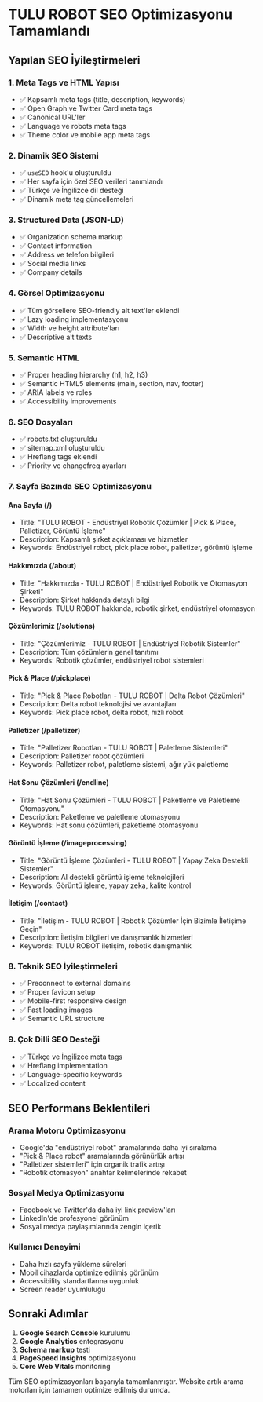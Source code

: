 # TULU ROBOT SEO Optimizasyonu Tamamlandı

## Yapılan SEO İyileştirmeleri

### 1. Meta Tags ve HTML Yapısı
- ✅ Kapsamlı meta tags (title, description, keywords)
- ✅ Open Graph ve Twitter Card meta tags
- ✅ Canonical URL'ler
- ✅ Language ve robots meta tags
- ✅ Theme color ve mobile app meta tags

### 2. Dinamik SEO Sistemi
- ✅ `useSEO` hook'u oluşturuldu
- ✅ Her sayfa için özel SEO verileri tanımlandı
- ✅ Türkçe ve İngilizce dil desteği
- ✅ Dinamik meta tag güncellemeleri

### 3. Structured Data (JSON-LD)
- ✅ Organization schema markup
- ✅ Contact information
- ✅ Address ve telefon bilgileri
- ✅ Social media links
- ✅ Company details

### 4. Görsel Optimizasyonu
- ✅ Tüm görsellere SEO-friendly alt text'ler eklendi
- ✅ Lazy loading implementasyonu
- ✅ Width ve height attribute'ları
- ✅ Descriptive alt texts

### 5. Semantic HTML
- ✅ Proper heading hierarchy (h1, h2, h3)
- ✅ Semantic HTML5 elements (main, section, nav, footer)
- ✅ ARIA labels ve roles
- ✅ Accessibility improvements

### 6. SEO Dosyaları
- ✅ robots.txt oluşturuldu
- ✅ sitemap.xml oluşturuldu
- ✅ Hreflang tags eklendi
- ✅ Priority ve changefreq ayarları

### 7. Sayfa Bazında SEO Optimizasyonu

#### Ana Sayfa (/)
- Title: "TULU ROBOT - Endüstriyel Robotik Çözümler | Pick & Place, Palletizer, Görüntü İşleme"
- Description: Kapsamlı şirket açıklaması ve hizmetler
- Keywords: Endüstriyel robot, pick place robot, palletizer, görüntü işleme

#### Hakkımızda (/about)
- Title: "Hakkımızda - TULU ROBOT | Endüstriyel Robotik ve Otomasyon Şirketi"
- Description: Şirket hakkında detaylı bilgi
- Keywords: TULU ROBOT hakkında, robotik şirket, endüstriyel otomasyon

#### Çözümlerimiz (/solutions)
- Title: "Çözümlerimiz - TULU ROBOT | Endüstriyel Robotik Sistemler"
- Description: Tüm çözümlerin genel tanıtımı
- Keywords: Robotik çözümler, endüstriyel robot sistemleri

#### Pick & Place (/pickplace)
- Title: "Pick & Place Robotları - TULU ROBOT | Delta Robot Çözümleri"
- Description: Delta robot teknolojisi ve avantajları
- Keywords: Pick place robot, delta robot, hızlı robot

#### Palletizer (/palletizer)
- Title: "Palletizer Robotları - TULU ROBOT | Paletleme Sistemleri"
- Description: Palletizer robot çözümleri
- Keywords: Palletizer robot, paletleme sistemi, ağır yük paletleme

#### Hat Sonu Çözümleri (/endline)
- Title: "Hat Sonu Çözümleri - TULU ROBOT | Paketleme ve Paletleme Otomasyonu"
- Description: Paketleme ve paletleme otomasyonu
- Keywords: Hat sonu çözümleri, paketleme otomasyonu

#### Görüntü İşleme (/imageprocessing)
- Title: "Görüntü İşleme Çözümleri - TULU ROBOT | Yapay Zeka Destekli Sistemler"
- Description: AI destekli görüntü işleme teknolojileri
- Keywords: Görüntü işleme, yapay zeka, kalite kontrol

#### İletişim (/contact)
- Title: "İletişim - TULU ROBOT | Robotik Çözümler İçin Bizimle İletişime Geçin"
- Description: İletişim bilgileri ve danışmanlık hizmetleri
- Keywords: TULU ROBOT iletişim, robotik danışmanlık

### 8. Teknik SEO İyileştirmeleri
- ✅ Preconnect to external domains
- ✅ Proper favicon setup
- ✅ Mobile-first responsive design
- ✅ Fast loading images
- ✅ Semantic URL structure

### 9. Çok Dilli SEO Desteği
- ✅ Türkçe ve İngilizce meta tags
- ✅ Hreflang implementation
- ✅ Language-specific keywords
- ✅ Localized content

## SEO Performans Beklentileri

### Arama Motoru Optimizasyonu
- Google'da "endüstriyel robot" aramalarında daha iyi sıralama
- "Pick & Place robot" aramalarında görünürlük artışı
- "Palletizer sistemleri" için organik trafik artışı
- "Robotik otomasyon" anahtar kelimelerinde rekabet

### Sosyal Medya Optimizasyonu
- Facebook ve Twitter'da daha iyi link preview'ları
- LinkedIn'de profesyonel görünüm
- Sosyal medya paylaşımlarında zengin içerik

### Kullanıcı Deneyimi
- Daha hızlı sayfa yükleme süreleri
- Mobil cihazlarda optimize edilmiş görünüm
- Accessibility standartlarına uygunluk
- Screen reader uyumluluğu

## Sonraki Adımlar

1. **Google Search Console** kurulumu
2. **Google Analytics** entegrasyonu
3. **Schema markup** testi
4. **PageSpeed Insights** optimizasyonu
5. **Core Web Vitals** monitoring

Tüm SEO optimizasyonları başarıyla tamamlanmıştır. Website artık arama motorları için tamamen optimize edilmiş durumda.
